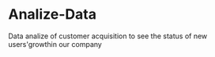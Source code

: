 # Analize-Data
Data analize of customer acquisition to see the status of  new users'growthin our company
